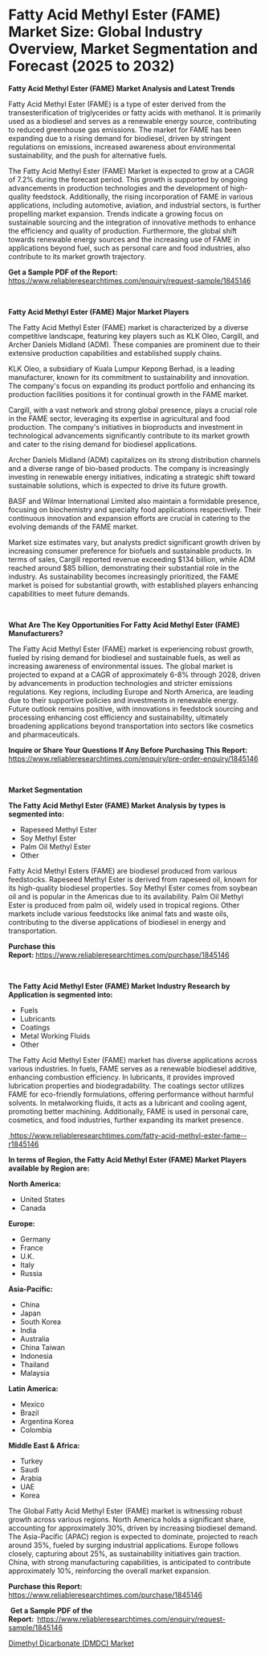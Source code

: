 <p><h1>Fatty Acid Methyl Ester (FAME) Market Size: Global Industry Overview, Market Segmentation and Forecast (2025 to 2032)</h1></p><p><strong>Fatty Acid Methyl Ester (FAME) Market Analysis and Latest Trends</strong></p>
<p><p>Fatty Acid Methyl Ester (FAME) is a type of ester derived from the transesterification of triglycerides or fatty acids with methanol. It is primarily used as a biodiesel and serves as a renewable energy source, contributing to reduced greenhouse gas emissions. The market for FAME has been expanding due to a rising demand for biodiesel, driven by stringent regulations on emissions, increased awareness about environmental sustainability, and the push for alternative fuels.</p><p>The Fatty Acid Methyl Ester (FAME) Market is expected to grow at a CAGR of 7.2% during the forecast period. This growth is supported by ongoing advancements in production technologies and the development of high-quality feedstock. Additionally, the rising incorporation of FAME in various applications, including automotive, aviation, and industrial sectors, is further propelling market expansion. Trends indicate a growing focus on sustainable sourcing and the integration of innovative methods to enhance the efficiency and quality of production. Furthermore, the global shift towards renewable energy sources and the increasing use of FAME in applications beyond fuel, such as personal care and food industries, also contribute to its market growth trajectory.</p></p>
<p><strong>Get a Sample PDF of the Report:&nbsp;</strong> <a href="https://www.reliableresearchtimes.com/enquiry/request-sample/1845146?utm_campaign=1420&utm_medium=2&utm_source=Github&utm_content=ia&utm_term=03022025&utm_id=fatty-acid-methyl-ester-fame">https://www.reliableresearchtimes.com/enquiry/request-sample/1845146</a></p>
<p>&nbsp;</p>
<p><strong>Fatty Acid Methyl Ester (FAME) Major Market Players</strong></p>
<p><p>The Fatty Acid Methyl Ester (FAME) market is characterized by a diverse competitive landscape, featuring key players such as KLK Oleo, Cargill, and Archer Daniels Midland (ADM). These companies are prominent due to their extensive production capabilities and established supply chains.</p><p>KLK Oleo, a subsidiary of Kuala Lumpur Kepong Berhad, is a leading manufacturer, known for its commitment to sustainability and innovation. The company's focus on expanding its product portfolio and enhancing its production facilities positions it for continual growth in the FAME market.</p><p>Cargill, with a vast network and strong global presence, plays a crucial role in the FAME sector, leveraging its expertise in agricultural and food production. The company's initiatives in bioproducts and investment in technological advancements significantly contribute to its market growth and cater to the rising demand for biodiesel applications.</p><p>Archer Daniels Midland (ADM) capitalizes on its strong distribution channels and a diverse range of bio-based products. The company is increasingly investing in renewable energy initiatives, indicating a strategic shift toward sustainable solutions, which is expected to drive its future growth.</p><p>BASF and Wilmar International Limited also maintain a formidable presence, focusing on biochemistry and specialty food applications respectively. Their continuous innovation and expansion efforts are crucial in catering to the evolving demands of the FAME market.</p><p>Market size estimates vary, but analysts predict significant growth driven by increasing consumer preference for biofuels and sustainable products. In terms of sales, Cargill reported revenue exceeding $134 billion, while ADM reached around $85 billion, demonstrating their substantial role in the industry. As sustainability becomes increasingly prioritized, the FAME market is poised for substantial growth, with established players enhancing capabilities to meet future demands.</p></p>
<p>&nbsp;</p>
<p><strong>What Are The Key Opportunities For Fatty Acid Methyl Ester (FAME) Manufacturers?</strong></p>
<p><p>The Fatty Acid Methyl Ester (FAME) market is experiencing robust growth, fueled by rising demand for biodiesel and sustainable fuels, as well as increasing awareness of environmental issues. The global market is projected to expand at a CAGR of approximately 6-8% through 2028, driven by advancements in production technologies and stricter emissions regulations. Key regions, including Europe and North America, are leading due to their supportive policies and investments in renewable energy. Future outlook remains positive, with innovations in feedstock sourcing and processing enhancing cost efficiency and sustainability, ultimately broadening applications beyond transportation into sectors like cosmetics and pharmaceuticals.</p></p>
<p><strong>Inquire or Share Your Questions If Any Before Purchasing This Report:</strong> <a href="https://www.reliableresearchtimes.com/enquiry/pre-order-enquiry/1845146?utm_campaign=1420&utm_medium=2&utm_source=Github&utm_content=ia&utm_term=03022025&utm_id=fatty-acid-methyl-ester-fame">https://www.reliableresearchtimes.com/enquiry/pre-order-enquiry/1845146</a></p>
<p>&nbsp;</p>
<p><strong>Market Segmentation</strong></p>
<p><strong>The Fatty Acid Methyl Ester (FAME) Market Analysis by types is segmented into:</strong></p>
<p><ul><li>Rapeseed Methyl Ester</li><li>Soy Methyl Ester</li><li>Palm Oil Methyl Ester</li><li>Other</li></ul></p>
<p><p>Fatty Acid Methyl Esters (FAME) are biodiesel produced from various feedstocks. Rapeseed Methyl Ester is derived from rapeseed oil, known for its high-quality biodiesel properties. Soy Methyl Ester comes from soybean oil and is popular in the Americas due to its availability. Palm Oil Methyl Ester is produced from palm oil, widely used in tropical regions. Other markets include various feedstocks like animal fats and waste oils, contributing to the diverse applications of biodiesel in energy and transportation.</p></p>
<p><strong>Purchase this Report:&nbsp;</strong><a href="https://www.reliableresearchtimes.com/purchase/1845146?utm_campaign=1420&utm_medium=2&utm_source=Github&utm_content=ia&utm_term=03022025&utm_id=fatty-acid-methyl-ester-fame">https://www.reliableresearchtimes.com/purchase/1845146</a></p>
<p>&nbsp;</p>
<p><strong>The Fatty Acid Methyl Ester (FAME) Market Industry Research by Application is segmented into:</strong></p>
<p><ul><li>Fuels</li><li>Lubricants</li><li>Coatings</li><li>Metal Working Fluids</li><li>Other</li></ul></p>
<p><p>The Fatty Acid Methyl Ester (FAME) market has diverse applications across various industries. In fuels, FAME serves as a renewable biodiesel additive, enhancing combustion efficiency. In lubricants, it provides improved lubrication properties and biodegradability. The coatings sector utilizes FAME for eco-friendly formulations, offering performance without harmful solvents. In metalworking fluids, it acts as a lubricant and cooling agent, promoting better machining. Additionally, FAME is used in personal care, cosmetics, and food industries, further expanding its market presence.</p></p>
<p><a href="https://www.reliableresearchtimes.com/fatty-acid-methyl-ester-fame--r1845146?utm_campaign=1420&utm_medium=2&utm_source=Github&utm_content=ia&utm_term=03022025&utm_id=fatty-acid-methyl-ester-fame">&nbsp;https://www.reliableresearchtimes.com/fatty-acid-methyl-ester-fame--r1845146</a></p>
<p><strong>In terms of Region, the Fatty Acid Methyl Ester (FAME) Market Players available by Region are:</strong></p>
<p>
    <p> <strong> North America: </strong>
        <ul>
            <li>United States</li>
            <li>Canada</li>
        </ul>
        </p> 
    <p> <strong> Europe: </strong>
        <ul>
            <li>Germany</li>
            <li>France</li>
            <li>U.K.</li>
            <li>Italy</li>
            <li>Russia</li>
        </ul>
        </p> 
    <p> <strong> Asia-Pacific: </strong>
        <ul>
            <li>China</li>
            <li>Japan</li>
            <li>South Korea</li>
            <li>India</li>
            <li>Australia</li>
            <li>China Taiwan</li>
            <li>Indonesia</li>
            <li>Thailand</li>
            <li>Malaysia</li>
        </ul>
        </p> 
    <p> <strong> Latin America: </strong>
        <ul>
            <li>Mexico</li>
            <li>Brazil</li>
            <li>Argentina Korea</li>
            <li>Colombia</li>
        </ul>
        </p> 
    <p> <strong> Middle East & Africa: </strong>
        <ul>
            <li>Turkey</li>
            <li>Saudi</li>
            <li>Arabia</li>
            <li>UAE</li>
            <li>Korea</li>
        </ul>
    </p>
    </p>
<p><p>The Global Fatty Acid Methyl Ester (FAME) market is witnessing robust growth across various regions. North America holds a significant share, accounting for approximately 30%, driven by increasing biodiesel demand. The Asia-Pacific (APAC) region is expected to dominate, projected to reach around 35%, fueled by surging industrial applications. Europe follows closely, capturing about 25%, as sustainability initiatives gain traction. China, with strong manufacturing capabilities, is anticipated to contribute approximately 10%, reinforcing the overall market expansion.</p></p>
<p><strong>Purchase this Report: </strong><a href="https://www.reliableresearchtimes.com/purchase/1845146?utm_campaign=1420&utm_medium=2&utm_source=Github&utm_content=ia&utm_term=03022025&utm_id=fatty-acid-methyl-ester-fame">https://www.reliableresearchtimes.com/purchase/1845146</a></p>
<p>&nbsp;<strong>Get a Sample PDF of the Report:&nbsp;&nbsp;</strong><a href="https://www.reliableresearchtimes.com/enquiry/request-sample/1845146?utm_campaign=1420&utm_medium=2&utm_source=Github&utm_content=ia&utm_term=03022025&utm_id=fatty-acid-methyl-ester-fame">https://www.reliableresearchtimes.com/enquiry/request-sample/1845146</a></p>
<p><strong></strong></p>
<p><p><a href="https://github.com/ryanbell8967/Market-Research-Report-List-1/blob/main/dimethyl-dicarbonate-dmdc-market.md?utm_campaign=1420&utm_medium=2&utm_source=Github&utm_content=ia&utm_term=03022025&utm_id=fatty-acid-methyl-ester-fame">Dimethyl Dicarbonate (DMDC) Market</a></p></p>